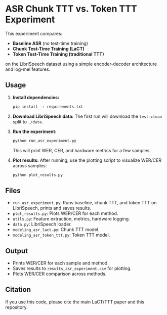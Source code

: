 # ASR Chunk TTT vs. Token TTT Experiment

This experiment compares:
- **Baseline ASR** (no test-time training)
- **Chunk Test-Time Training (LaCT)**
- **Token Test-Time Training (traditional TTT)**

on the LibriSpeech dataset using a simple encoder-decoder architecture and log-mel features.

## Usage

1. **Install dependencies:**
   ```bash
   pip install -r requirements.txt
   ```
2. **Download LibriSpeech data:**
   The first run will download the `test-clean` split to `./data`.

3. **Run the experiment:**
   ```bash
   python run_asr_experiment.py
   ```
   This will print WER, CER, and hardware metrics for a few samples.

4. **Plot results:**
   After running, use the plotting script to visualize WER/CER across samples:
   ```bash
   python plot_results.py
   ```

## Files
- `run_asr_experiment.py`: Runs baseline, chunk TTT, and token TTT on LibriSpeech, prints and saves results.
- `plot_results.py`: Plots WER/CER for each method.
- `utils.py`: Feature extraction, metrics, hardware logging.
- `data.py`: LibriSpeech loader.
- `modeling_asr_lact.py`: Chunk TTT model.
- `modeling_asr_token_ttt.py`: Token TTT model.

## Output
- Prints WER/CER for each sample and method.
- Saves results to `results_asr_experiment.csv` for plotting.
- Plots WER/CER comparison across methods.

## Citation
If you use this code, please cite the main LaCT/TTT paper and this repository. 